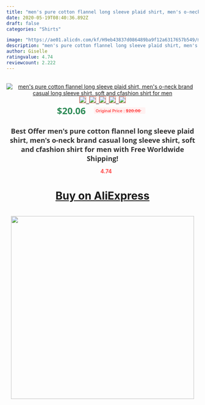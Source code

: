 ```yaml
---
title: "men's pure cotton flannel long sleeve plaid shirt, men's o-neck brand casual long sleeve shirt, soft and cfashion shirt for men"
date: 2020-05-19T08:40:36.892Z
draft: false
categories: "Shirts"

image: "https://ae01.alicdn.com/kf/H9eb43837d086489ba9f12a6317657b549/men-s-pure-cotton-flannel-long-sleeve-plaid-shirt-men-s-o-neck-brand-casual-long.jpg"
description: "men's pure cotton flannel long sleeve plaid shirt, men's o-neck brand casual long sleeve shirt, soft and cfashion shirt for men"
author: Giselle
ratingvalue: 4.74
reviewcount: 2.222
---
```

<br>
<div style="text-align: center;">
<a href="https://s.click.aliexpress.com/e/_9G1ngp" target="_blank" rel="nofollow noopener noreferrer"><img alt="men's pure cotton flannel long sleeve plaid shirt, men's o-neck brand casual long sleeve shirt, soft and cfashion shirt for men" class="magnifier-image" src="https://ae01.alicdn.com/kf/H9eb43837d086489ba9f12a6317657b549/men-s-pure-cotton-flannel-long-sleeve-plaid-shirt-men-s-o-neck-brand-casual-long.jpg_640x640.jpg">
<br>
<img style="border:1px solid salmon" src="https://ae01.alicdn.com/kf/H9eb43837d086489ba9f12a6317657b549/men-s-pure-cotton-flannel-long-sleeve-plaid-shirt-men-s-o-neck-brand-casual-long.jpg_120x120.jpg">&nbsp;&nbsp;<img style="border:1px solid salmon" src="https://ae01.alicdn.com/kf/Ha8e2fd085887428aa1b263b1e4d1234dJ/men-s-pure-cotton-flannel-long-sleeve-plaid-shirt-men-s-o-neck-brand-casual-long.jpg_120x120.jpg">&nbsp;&nbsp;<img style="border:1px solid salmon" src="https://ae01.alicdn.com/kf/H22943f89549349b5887ed2113bf55a1ac/men-s-pure-cotton-flannel-long-sleeve-plaid-shirt-men-s-o-neck-brand-casual-long.jpg_120x120.jpg">&nbsp;&nbsp;<img style="border:1px solid salmon" src="https://ae01.alicdn.com/kf/Hce9a721cad5143e49f8bbe36265358b9d/men-s-pure-cotton-flannel-long-sleeve-plaid-shirt-men-s-o-neck-brand-casual-long.jpg_120x120.jpg">&nbsp;&nbsp;<img style="border:1px solid salmon" src="https://ae01.alicdn.com/kf/Ha442a65b7a724bbd89220abf1837f8929/men-s-pure-cotton-flannel-long-sleeve-plaid-shirt-men-s-o-neck-brand-casual-long.jpg_120x120.jpg"></a></div><br0>
<div style="text-align: center;"><span style="background-color: white; border: 0px; box-sizing: border-box; color: seagreen; display: inline-block; font-family: &quot;open sans&quot; , &quot;arial&quot; , &quot;helvetica&quot; , sans-serif , &quot;heiti&quot;; font-size: 24px; font-stretch: inherit; font-weight: 700; line-height: inherit; margin: 0px 10px 0px 0px; padding: 0px; vertical-align: middle;">$20.06 </span>
<span style="background: rgb(255 , 241 , 241); border-radius: 3px; border: 0px; box-sizing: border-box; color: #ff4747; display: inline-block; font-family: inherit; font-size: 12px; font-stretch: inherit; font-style: inherit; font-variant: inherit; font-weight: 600; line-height: inherit; margin: 0px; padding: 2px 5px; transform: scale(0.9); vertical-align: middle;">Original Price : <b style="text-decoration: line-through;">$20.06 </b> &nbsp;&nbsp;</span></div>
<h1 style="color: #333333; display: inline-block; font-family: &quot;open sans&quot; , &quot;arial&quot; , &quot;helvetica&quot; , sans-serif , &quot;heiti&quot;; font-size: 18px; font-stretch: inherit; font-weight: 700; text-align: center;">Best Offer men's pure cotton flannel long sleeve plaid shirt, men's o-neck brand casual long sleeve shirt, soft and cfashion shirt for men with Free Worldwide Shipping!</h1>
<div style="color: #ff4747; text-align: center;">
<img src="https://4.bp.blogspot.com/-M0ZcTcb-5uY/XleCXlxnR4I/AAAAAAAAAEc/OrjgMkXV1oMQFaCRZj5HQwOCBcu3w1FegCPcBGAYYCw/s1600/star.png" style="height: 15px;">&nbsp;<b>4.74</b></div>
<div class="button_cont" align="center"><a class="buynow_a" href="https://s.click.aliexpress.com/e/_9G1ngp" target="_blank" rel="nofollow noopener noreferrer"><H1>Buy on AliExpress</H1></a></div><br>
<div class="separator" style="clear: both; text-align: center;">
<img src="https://lh3.googleusercontent.com/-pTy5HemUv9M/XlePHvY0dAI/AAAAAAAAAE4/0nX5iRUoIWY8eMW9Dpxeirr157OZliDIgCLcBGAsYHQ/s1600/badge.gif" width="480">
</div>

